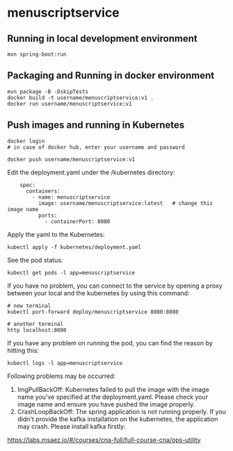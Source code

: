 # menuscriptservice

## Running in local development environment

```
mvn spring-boot:run
```

## Packaging and Running in docker environment

```
mvn package -B -DskipTests
docker build -t username/menuscriptservice:v1 .
docker run username/menuscriptservice:v1
```

## Push images and running in Kubernetes

```
docker login 
# in case of docker hub, enter your username and password

docker push username/menuscriptservice:v1
```

Edit the deployment.yaml under the /kubernetes directory:
```
    spec:
      containers:
        - name: menuscriptservice
          image: username/menuscriptservice:latest   # change this image name
          ports:
            - containerPort: 8080

```

Apply the yaml to the Kubernetes:
```
kubectl apply -f kubernetes/deployment.yaml
```

See the pod status:
```
kubectl get pods -l app=menuscriptservice
```

If you have no problem, you can connect to the service by opening a proxy between your local and the kubernetes by using this command:
```
# new terminal
kubectl port-forward deploy/menuscriptservice 8080:8080

# another terminal
http localhost:8080
```

If you have any problem on running the pod, you can find the reason by hitting this:
```
kubectl logs -l app=menuscriptservice
```

Following problems may be occurred:

1. ImgPullBackOff:  Kubernetes failed to pull the image with the image name you've specified at the deployment.yaml. Please check your image name and ensure you have pushed the image properly.
1. CrashLoopBackOff: The spring application is not running properly. If you didn't provide the kafka installation on the kubernetes, the application may crash. Please install kafka firstly:

https://labs.msaez.io/#/courses/cna-full/full-course-cna/ops-utility

